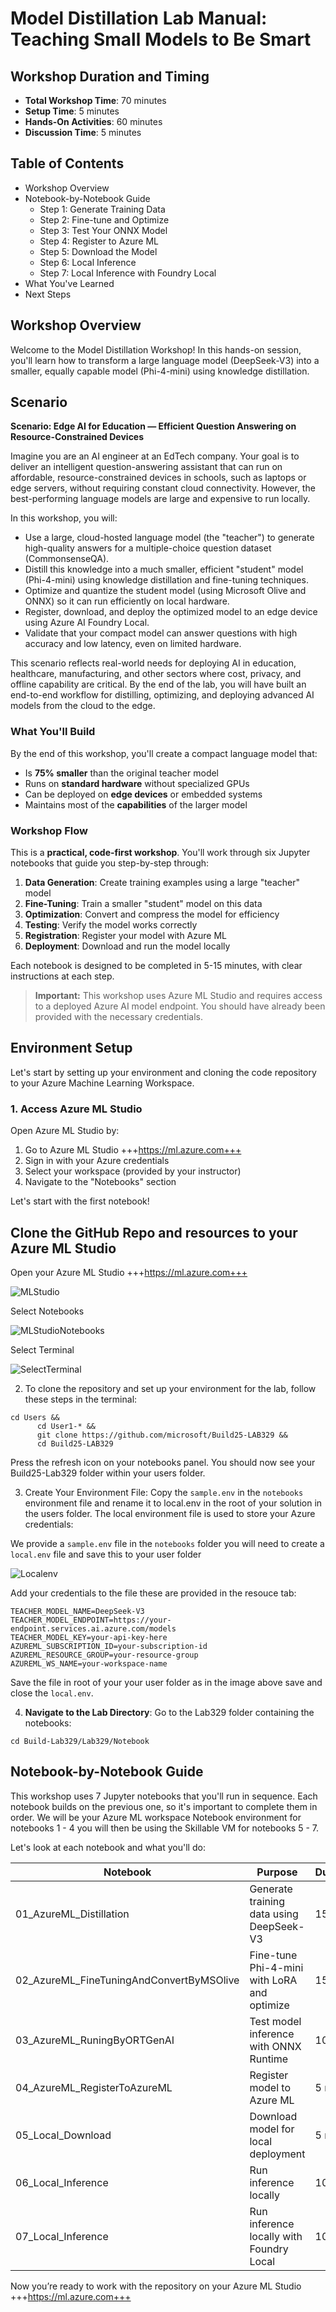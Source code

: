 # Model Distillation Lab Manual: Teaching Small Models to Be Smart

## Workshop Duration and Timing
- **Total Workshop Time**: 70 minutes
- **Setup Time**: 5 minutes
- **Hands-On Activities**: 60 minutes
- **Discussion Time**: 5 minutes


## Table of Contents
- Workshop Overview
- Notebook-by-Notebook Guide
  - Step 1: Generate Training Data
  - Step 2: Fine-tune and Optimize
  - Step 3: Test Your ONNX Model
  - Step 4: Register to Azure ML
  - Step 5: Download the Model
  - Step 6: Local Inference
  - Step 7: Local Inference with Foundry Local
- What You've Learned
- Next Steps

## Workshop Overview

Welcome to the Model Distillation Workshop! In this hands-on session, you'll learn how to transform a large language model (DeepSeek-V3) into a smaller, equally capable model (Phi-4-mini) using knowledge distillation.

## Scenario

**Scenario: Edge AI for Education — Efficient Question Answering on Resource-Constrained Devices**

Imagine you are an AI engineer at an EdTech company. Your goal is to deliver an intelligent question-answering assistant that can run on affordable, resource-constrained devices in schools, such as laptops or edge servers, without requiring constant cloud connectivity. However, the best-performing language models are large and expensive to run locally.

In this workshop, you will:
- Use a large, cloud-hosted language model (the "teacher") to generate high-quality answers for a multiple-choice question dataset (CommonsenseQA).
- Distill this knowledge into a much smaller, efficient "student" model (Phi-4-mini) using knowledge distillation and fine-tuning techniques.
- Optimize and quantize the student model (using Microsoft Olive and ONNX) so it can run efficiently on local hardware.
- Register, download, and deploy the optimized model to an edge device using Azure AI Foundry Local.
- Validate that your compact model can answer questions with high accuracy and low latency, even on limited hardware.

This scenario reflects real-world needs for deploying AI in education, healthcare, manufacturing, and other sectors where cost, privacy, and offline capability are critical. By the end of the lab, you will have built an end-to-end workflow for distilling, optimizing, and deploying advanced AI models from the cloud to the edge.

### What You'll Build

By the end of this workshop, you'll create a compact language model that:
- Is **75% smaller** than the original teacher model
- Runs on **standard hardware** without specialized GPUs
- Can be deployed on **edge devices** or embedded systems
- Maintains most of the **capabilities** of the larger model

### Workshop Flow

This is a **practical, code-first workshop**. You'll work through six Jupyter notebooks that guide you step-by-step through:

1. **Data Generation**: Create training examples using a large "teacher" model
2. **Fine-Tuning**: Train a smaller "student" model on this data
3. **Optimization**: Convert and compress the model for efficiency
4. **Testing**: Verify the model works correctly
5. **Registration**: Register your model with Azure ML
6. **Deployment**: Download and run the model locally

Each notebook is designed to be completed in 5-15 minutes, with clear instructions at each step.


> **Important:** This workshop uses Azure ML Studio and requires access to a deployed Azure AI model endpoint. You should have already been provided with the necessary credentials.

## Environment Setup

Let's start by setting up your environment and cloning the code repository to your Azure Machine Learning Workspace.

### 1. Access Azure ML Studio

Open Azure ML Studio by:
1. Go to Azure ML Studio +++https://ml.azure.com+++
2. Sign in with your Azure credentials
3. Select your workspace (provided by your instructor)
4. Navigate to the "Notebooks" section

Let's start with the first notebook!

## Clone the GitHub Repo and resources to your Azure ML Studio 

Open your Azure ML Studio +++https://ml.azure.com+++

![MLStudio](./images/ML_Studio.png)

Select Notebooks

![MLStudioNotebooks](./images/Notebook_Terminal.png)

Select Terminal

![SelectTerminal](./images/ML_Terminal.png)

2. To clone the repository and set up your environment for the lab, follow these steps in the terminal:

```
cd Users &&
      cd User1-* &&
      git clone https://github.com/microsoft/Build25-LAB329 &&
      cd Build25-LAB329
```

Press the refresh icon on your notebooks panel. You should now see your Build25-Lab329 folder within your users folder.

3. Create Your Environment File: Copy the `sample.env` in the `notebooks` environment file and rename it to local.env in the root of your solution in the users folder. The local environment file is used to store your Azure credentials:

We provide a `sample.env` file in the `notebooks` folder you will need to create a `local.env` file and save this to your user folder 

![Localenv](./images/localenv.png)

Add your credentials to the file these are provided in the resouce tab:

```
TEACHER_MODEL_NAME=DeepSeek-V3
TEACHER_MODEL_ENDPOINT=https://your-endpoint.services.ai.azure.com/models
TEACHER_MODEL_KEY=your-api-key-here
AZUREML_SUBSCRIPTION_ID=your-subscription-id
AZUREML_RESOURCE_GROUP=your-resource-group
AZUREML_WS_NAME=your-workspace-name
```

Save the file in root of your your user folder as in the image above save and close the `local.env`.


4. **Navigate to the Lab Directory**: Go to the Lab329 folder containing the notebooks:

```
cd Build-Lab329/Lab329/Notebook
```

## Notebook-by-Notebook Guide

This workshop uses 7 Jupyter notebooks that you'll run in sequence. Each notebook builds on the previous one, so it's important to complete them in order. We will be your Azure ML workspace Notebook environment for notebooks 1 - 4 you will then be using the Skillable VM for notebooks 5 - 7.

Let's look at each notebook and what you'll do:

| Notebook | Purpose | Duration |
|----------|---------|----------|
| 01_AzureML_Distillation | Generate training data using DeepSeek-V3 | 15 min |
| 02_AzureML_FineTuningAndConvertByMSOlive | Fine-tune Phi-4-mini with LoRA and optimize | 15 min |
| 03_AzureML_RuningByORTGenAI | Test model inference with ONNX Runtime | 10 min |
| 04_AzureML_RegisterToAzureML | Register model to Azure ML | 5 min |
| 05_Local_Download | Download model for local deployment | 5 min |
| 06_Local_Inference | Run inference locally | 10 min |
| 07_Local_Inference | Run inference locally with Foundry Local | 10 min |

Now you’re ready to work with the repository on your Azure ML Studio +++https://ml.azure.com+++

